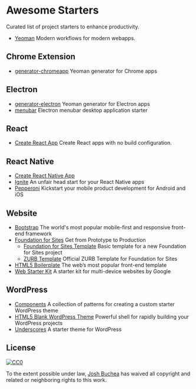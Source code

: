 # Awesome Starters

Curated list of project starters to enhance productivity.

- [Yeoman](http://yeoman.io/) Modern workflows for modern webapps.

## Chrome Extension

- [generator-chromeapp](https://github.com/yeoman/generator-chromeapp) Yeoman generator for Chrome apps

## Electron

- [generator-electron](https://github.com/sindresorhus/generator-electron) Yeoman generator for Electron apps
- [menubar](https://github.com/maxogden/menubar) Electron menubar desktop application starter

## React

- [Create React App](https://github.com/facebookincubator/create-react-app) Create React apps with no build configuration.

## React Native

- [Create React Native App](https://github.com/react-community/create-react-native-app)
- [Ignite](https://infinite.red/ignite) An unfair head start for your React Native apps
- [Pepperoni](http://getpepperoni.com/) Kickstart your mobile product development for Android and iOS

## Website

- [Bootstrap](http://getbootstrap.com/) The world's most popular mobile-first and responsive front-end framework
- [Foundation for Sites](http://foundation.zurb.com/sites.html) Get from Prototype to Production
  - [Foundation for Sites Template](https://github.com/zurb/foundation-sites-template/) Basic template for a new Foundation for Sites project
  - [ZURB Template](https://github.com/zurb/foundation-zurb-template/) Official ZURB Template for Foundation for Sites
- [HTML5 Boilerplate](https://html5boilerplate.com/) The web’s most popular front-end template
- [Web Starter Kit](https://github.com/google/web-starter-kit) A starter kit for multi-device websites by Google

## WordPress

- [Components](http://components.underscores.me/) A collection of patterns for creating a custom starter WordPress theme
- [HTML5 Blank WordPress Theme](http://html5blank.com/) Powerful shell for rapidly building your WordPress projects
- [Underscores](http://underscores.me/) A starter theme for WordPress

## License

[![CC0](http://i.creativecommons.org/p/zero/1.0/88x31.png)](http://creativecommons.org/publicdomain/zero/1.0/)

To the extent possible under law, [Josh Buchea](http://joshbuchea.com) has waived all copyright and related or neighboring rights to this work.
